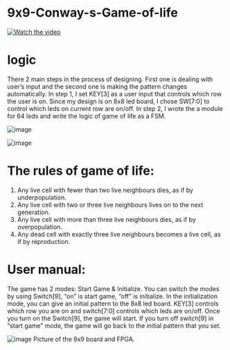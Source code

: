 # 9x9-Conway-s-Game-of-life


[![Watch the video](https://i.imgur.com/vKb2F1B.png)](https://www.youtube.com/watch?v=Oy3kn1bHkaw)


# logic 

There 2 main steps in the process of designing. First one is dealing with user’s input and the
second one is making the pattern changes automatically.
In step 1, I set KEY[3] as a user input that controls which row the user is on. Since my design is
on 8x8 led board, I chose SW[7:0] to control which leds on current row are on/off.
In step 2, I wrote the a module for 64 leds and write the logic of game of life as a FSM.

![image](https://user-images.githubusercontent.com/58502695/138345252-5b2a0a7a-42a9-4c58-ac9b-b91afedf5862.png)

![image](https://user-images.githubusercontent.com/58502695/138345277-4fe5ceef-25ed-40f6-a945-5f8f292dae32.png)


# The rules of game of life:

1. Any live cell with fewer than two live neighbours dies, as if by underpopulation.
2. Any live cell with two or three live neighbours lives on to the next generation.
3. Any live cell with more than three live neighbours dies, as if by overpopulation.
4. Any dead cell with exactly three live neighbours becomes a live cell, as if by
reproduction.

# User manual:

The game has 2 modes: Start Game & Initialize. You can switch the modes by using Switch[9],
“on” is start game, “off” is initialize. In the initialization mode, you can give an initial pattern to the
8x8 led board. KEY[3] controls which row you are on and switch[7:0] controls which leds are
on/off. Once you turn on the Switch[9], the game will start. If you turn off switch[9] in “start
game” mode, the game will go back to the initial pattern that you set.


![image](https://user-images.githubusercontent.com/58502695/138345438-c9a34961-d664-4bba-8070-952f873ad706.png)
Picture of the 9x9 board and FPGA.
